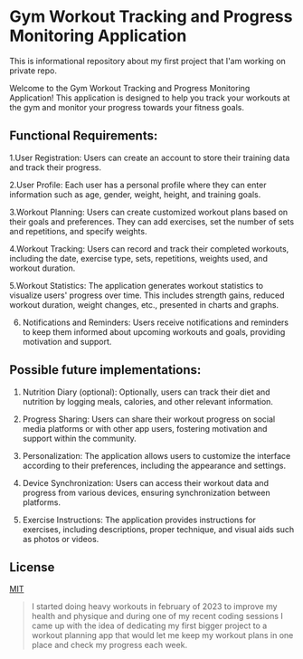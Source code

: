 # Gym Workout Tracking and Progress Monitoring Application
This is informational repository about my first project that I'am working on private repo.

Welcome to the Gym Workout Tracking and Progress Monitoring Application! This application is designed to help you track your workouts at the gym and monitor your progress towards your fitness goals.

## Functional Requirements:

1.User Registration: Users can create an account to store their training data and track their progress.

2.User Profile: Each user has a personal profile where they can enter information such as age, gender, weight, height, and training goals.

3.Workout Planning: Users can create customized workout plans based on their goals and preferences. They can add exercises, set the number of sets and repetitions, and specify weights.

4.Workout Tracking: Users can record and track their completed workouts, including the date, exercise type, sets, repetitions, weights used, and workout duration.

5.Workout Statistics: The application generates workout statistics to visualize users' progress over time. This includes strength gains, reduced workout duration, weight changes, etc., presented in charts and graphs.

6. Notifications and Reminders: Users receive notifications and reminders to keep them informed about upcoming workouts and goals, providing motivation and support.

## Possible future implementations:

1. Nutrition Diary (optional): Optionally, users can track their diet and nutrition by logging meals, calories, and other relevant information.

2. Progress Sharing: Users can share their workout progress on social media platforms or with other app users, fostering motivation and support within the community.

3. Personalization: The application allows users to customize the interface according to their preferences, including the appearance and settings.

4. Device Synchronization: Users can access their workout data and progress from various devices, ensuring synchronization between platforms.

5. Exercise Instructions: The application provides instructions for exercises, including descriptions, proper technique, and visual aids such as photos or videos.

## License

[MIT](https://choosealicense.com/licenses/mit/)

>I started doing heavy workouts in february of 2023 to improve my health and physique and during one of my recent coding sessions I came up with the idea of dedicating my first bigger project to a workout planning app that would let me keep my workout plans in one place and check my progress each week.
